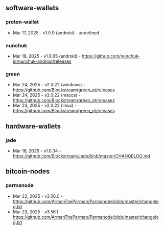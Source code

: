 ## software-wallets
### proton-wallet
- Mar 17, 2025 - v1.0.9 (android) - undefined
### nunchuk
- Mar 18, 2025 - v1.9.65 (android) - https://github.com/nunchuk-io/nunchuk-android/releases
### green
- Mar 24, 2025 - v2.0.22 (windows) - https://github.com/Blockstream/green_qt/releases
- Mar 24, 2025 - v2.0.22 (macos) - https://github.com/Blockstream/green_qt/releases
- Mar 24, 2025 - v2.0.22 (linux) - https://github.com/Blockstream/green_qt/releases

## hardware-wallets
### jade
- Mar 18, 2025 - v1.0.34 - https://github.com/Blockstream/Jade/blob/master/CHANGELOG.md

## bitcoin-nodes
### parmanode
- Mar 22, 2025 - v3.56.0 - https://github.com/ArmanTheParman/Parmanode/blob/master/changelog.txt
- Mar 23, 2025 - v3.56.1 - https://github.com/ArmanTheParman/Parmanode/blob/master/changelog.txt

